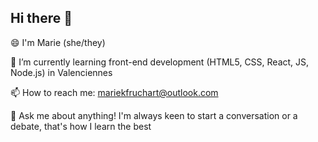 ## Hi there 👋

<!--
**fmarrkiz/fmarrkiz** is a ✨ _special_ ✨ repository because its `README.md` (this file) appears on your GitHub profile.

Here are some ideas to get you started:

- 🔭 I’m currently working on ...
- 🌱 I’m currently learning ...
- 👯 I’m looking to collaborate on ...
- 🤔 I’m looking for help with ...
- 💬 Ask me about ...
- 📫 How to reach me: ...
- 😄 Pronouns: ...
- ⚡ Fun fact: ...
-->

😄 I'm Marie (she/they)

🌱 I’m currently learning front-end development (HTML5, CSS, React, JS, Node.js) in Valenciennes

📫 How to reach me: mariekfruchart@outlook.com

💬 Ask me about anything! I'm always keen to start a conversation or a debate, that's how I learn the best



